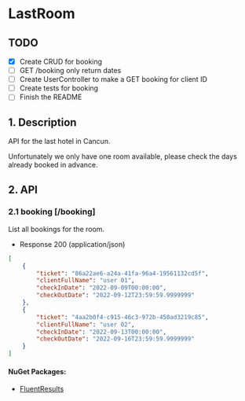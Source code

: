 # LastRoom

## TODO

+ [x] Create CRUD for booking
+ [ ] GET /booking only return dates
+ [ ] Create UserController to make a GET booking for client ID
+ [ ] Create tests for booking
+ [ ] Finish the README

## 1. Description

API for the last hotel in Cancun.

Unfortunately we only have one room available, please check the days already booked in advance.

## 2. API

### 2.1 booking [/booking]

List all bookings for the room.

+ Response 200 (application/json)
  
```json
[
	{
		"ticket": "86a22ae6-a24a-41fa-96a4-19561132cd5f",
		"clientFullName": "user 01",
		"checkInDate": "2022-09-09T00:00:00",
		"checkOutDate": "2022-09-12T23:59:59.9999999"
	},
	{
		"ticket": "4aa2b0f4-c915-46c3-972b-450ad3219c85",
		"clientFullName": "user 02",
		"checkInDate": "2022-09-13T00:00:00",
		"checkOutDate": "2022-09-16T23:59:59.9999999"
	}
]
```

#### NuGet Packages:

+ [FluentResults](https://www.nuget.org/packages/FluentResults/)